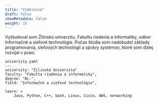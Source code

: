 ```yaml
---
title: "Vzdelanie"
draft: false
showMetadata: false
weight: 10
---
```


Vyštudoval som Žilinskú univerzitu, Fakultu riadenia a informatiky, odbor Informačné a sieťové technológie.
Počas štúdia som nadobudol základy programovania, sieťových technológií a správy systémov, ktoré som ďalej rozvíjal v praxi.

```
university.yaml
---
university: "Žilinská Univerzita"
faculty: "Fakulta riadenia a informatiky",
degree: "Bc.",
field: "Informačné a sieťové technológie",

learn: >
    Java, Python, C++, bash, Linux, Cisco, AWS, networking
```


